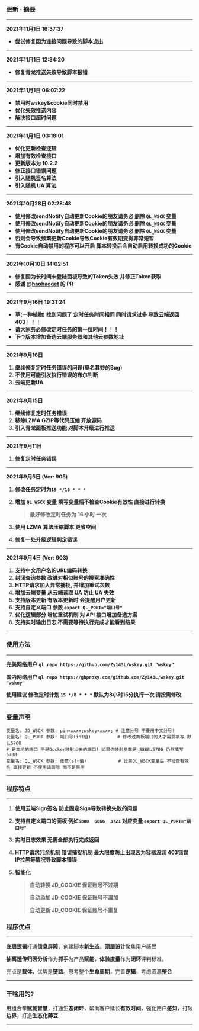 
###  更新 · 摘要

----

**2021年11月1日 16:37:37**

- **尝试修复因为连接问题导致的脚本退出**

----

**2021年11月1日 12:34:20**

- **修复青龙推送失败导致脚本报错**

----

**2021年11月1日 06:07:22**

- **禁用时wskey&cookie同时禁用**
- **优化失效推送内容**
- **解决接口超时问题**

----

**2021年11月1日 03:18:01**

- **优化更新检查逻辑**
- **增加有效检查接口**
- **更新版本为 10.2.2**
- **修正接口错误问题**
- **引入随机签名算法**
- **引入随机 UA 算法**
----

**2021年10月28日 02:28:48**

- **使用修改sendNotify自动更新Cookie的朋友请务必 删除 `QL_WSCK` 变量**
- **使用修改sendNotify自动更新Cookie的朋友请务必 删除 `QL_WSCK` 变量**
- **使用修改sendNotify自动更新Cookie的朋友请务必 删除 `QL_WSCK` 变量**
- **否则会导致频繁更新Cookie导致Cookie有效期变得非常短暂** 
- **有Cookie自动禁用的程序可以开启 脚本转换后会自动启用转换成功的Cookie** 
----

**2021年10月10日 14:02:51**

- **修复因为长时间未登陆面板导致的Token失效 并修正Token获取**
- **感谢 @[haohaoget](https://github.com/haohaoget) 的 PR** 

-----



**2021年9月16日 19:31:24**

- **草(一种植物) 找到问题了 定时任务时间相同 同时请求过多 导致云端返回403**！！！
- **请大家务必修改定时任务的第一位时间！！！**
- **下个版本增加备选云端服务器和其他云参数地址**

--------

**2021年9月16日**

1. **继续修复定时任务错误的问题(莫名其妙的Bug)**
2. **不使用可能引发执行错误的布尔判断**
3. **云端更新UA**

----

**2021年9月15日**

1. **继续修复定时任务错误**
2. **移除LZMA GZIP等代码压缩 开放源码**
3. **引入青龙面板推送功能 对脚本升级进行推送**

----------------

**2021年9月11日**

1. **修复定时任务错误**

---------------------

**2021年9月5日 (Ver: 905)**

 1. **修改任务定时为`15 */16 * * *`**

 2. **增加 `QL_WSCK` 变量 填写变量后不检查Cookie有效性 直接进行转换** 

    > **最好修改定时任务为 16 小时 一次**

3. **使用 LZMA 算法压缩脚本 更省空间**

4. **修复一处升级逻辑判定错误**

--------------------

**2021年9月4日 (Ver: 903)**


1. **支持中文用户名的URL编码转换** 
2. **封闭查询参数 改进对相似账号的搜索准确性**
3. **HTTP请求加入异常捕捉, 并增加重试次数**
4. **增加云端变量 从云端读取 UA 防止 UA 失效**
5. **支持版本更新 有版本更新时 会提醒用户更新**
6. **支持自定义端口 参数 `export QL_PORT="端口号" `**
7. **优化逻辑部分 增加重试机制 对 API 接口增加备选方案**
8. **支持实时输出日志 不需要等待执行完成才能看到结果**

-----------------

### 使用方法

------------

**完美网络用户** **`ql repo https://github.com/Zy143L/wskey.git "wskey"`**

**国内网络用户 `ql repo https://ghproxy.com/github.com/Zy143L/wskey.git "wskey"`**

**使用建议 修改定时计划 `15 */8 * * *`  默认为~~8小时15分~~执行一次 请按需修改**

----------
### 变量声明

```shell
变量名: JD_WSCK 参数: pin=xxxx;wskey=xxxx; # 注意分号 不要用中文分号!
变量名: QL_PORT 参数: 端口号(int值) 	 		# 修改过面板端口的人才需要填写 默认5700 
# 是本地的端口 不是Docker映射出去的端口! 如果你映射参数是 8888:5700 仍然填写5700
变量名: QL_WSCK 参数: 任意(str值)	  		 # 设置QL_WSCK变量后 不检查有效性 直接更新 不使用请删除 而不是禁用
```
--------------
### 程序特点

--------------

1. **使用云端Sign签名 防止固定Sign导致转换失败的问题**

2. **支持自定义端口的面板 例如`5800  6666  3721` 对应变量 `export QL_PORT="端口号"`**

3. **实时日志效果 无需全部执行完成返回**

4. **HTTP请求冗余机制 错误捕捉机制 最大限度防止出现因为容器没网 403错误 IP拉黑等情况导致脚本错误**

5. **智能化**

   > **自动转换 JD_COOKIE 保证账号不过期**
   >
   > **自动添加 JD_COOKIE 保证账号不漏加**
   >
   > **自动更新 JD_COOKIE 保证账号不重复**

### 程序优点

----------------

​	**底层逻辑**打通**信息屏障**，创建脚本**新生态**。**顶层设计**聚焦用户感受

​	**抽离透传归因分析**作为**抓手**为产品**赋能**，**体验度量**作为**闭环**评判标准。

​	亮点是**载体**，优势是**链路**。思考整个**生命周期**，完善**逻辑**，考虑资源**整合**

-------------

### 干啥用的?

​	 用组合拳**赋能智慧**，打通**生态闭环**，帮助客户延长**有效时间**，强化用户**感知**，打破**边界**，打造**生态化薅豆**

---------------



